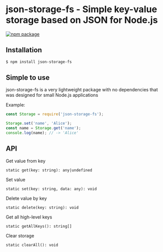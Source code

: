 # json-storage-fs - Simple key-value storage based on JSON for Node.js

[![npm package](https://nodei.co/npm/json-storage-fs.png?downloads=true&downloadRank=true&stars=true)](https://nodei.co/npm/json-storage-fs/)

## Installation
```bash
$ npm install json-storage-fs
```

## Simple to use

json-storage-fs is a very lightweight package with no dependencies that was designed for small Node.js applications


Example:
```js
const Storage = require('json-storage-fs');

Storage.set('name', 'Alice');
const name = Storage.get('name');
console.log(name); // -> 'Alice'
```

## API

Get value from key
```
static get(key: string): any|undefined
```

Set value

```
static set(key: string, data: any): void
```

Delete value by key

```
static delete(key: string): void
```

Get all high-level keys

```
static getAllKeys(): string[]
```

Clear storage 

```
static clearAll(): void
```
